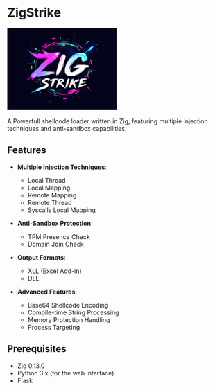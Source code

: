 # ZigStrike

<img src="https://github.com/0xsp-SRD/0xsp.com/blob/main/images/3e209efa-4228-4119-b9dc-590a0aa183cb.jpeg" width=50% height=50%>


A Powerfull shellcode loader written in Zig, featuring multiple injection techniques and anti-sandbox capabilities.

## Features

- **Multiple Injection Techniques**:
  - Local Thread 
  - Local Mapping
  - Remote Mapping
  - Remote Thread
  - Syscalls Local Mapping

- **Anti-Sandbox Protection**:
  - TPM Presence Check
  - Domain Join Check

- **Output Formats**:
  - XLL (Excel Add-in)
  - DLL

- **Advanced Features**:
  - Base64 Shellcode Encoding
  - Compile-time String Processing
  - Memory Protection Handling
  - Process Targeting

## Prerequisites

- Zig 0.13.0
- Python 3.x (for the web interface)
- Flask
